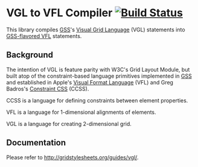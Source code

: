 VGL to VFL Compiler [![Build Status](https://travis-ci.org/the-gss/vfl-compiler.png?branch=master)](https://travis-ci.org/the-gss/vgl-compiler)
=============

This library compiles [GSS](http://gridstylesheets.org/)'s [Visual Grid Language](http://gridstylesheets.org/guides/vfl/) (VGL) statements into [GSS-flavored VFL](http://gridstylesheets.org/guides/ccss/) statements.

## Background

The intention of VGL is feature parity with W3C's Grid Layout Module, but built atop of the constraint-based language primitives implemented in [GSS](http://gridstylesheets.org/) and established in Apple's [Visual Format Language](https://developer.apple.com/library/ios/documentation/userexperience/conceptual/AutolayoutPG/VisualFormatLanguage/VisualFormatLanguage.html) (VFL) and Greg Badros's [Constraint CSS](http://citeseer.ist.psu.edu/viewdoc/summary?doi=10.1.1.101.4819) (CCSS).

CCSS is a language for defining constraints between element properties.

VFL is a language for 1-dimensional alignments of elements.

VGL is a language for creating 2-dimensional grid.

## Documentation

Please refer to <http://gridstylesheets.org/guides/vgl/>.